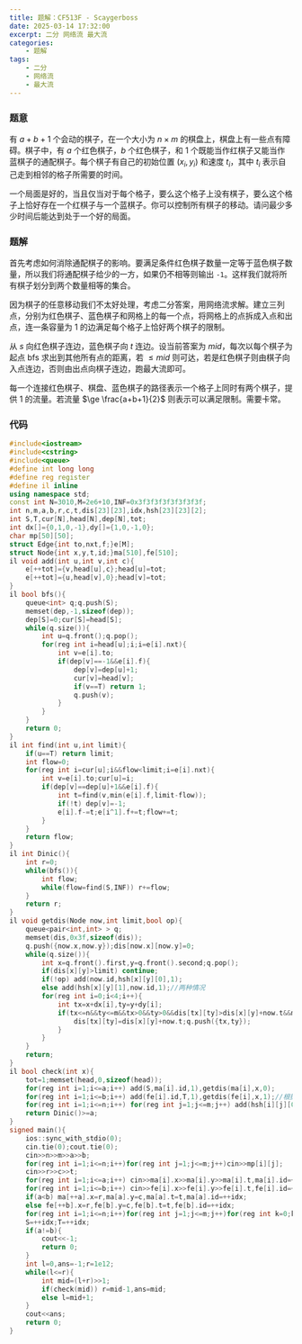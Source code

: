 ```yaml
---
title: 题解：CF513F - Scaygerboss
date: 2025-03-14 17:32:00
excerpt: 二分 网络流 最大流
categories: 
    - 题解
tags: 
    - 二分
    - 网络流
    - 最大流
---
```

### 题意
有 $a+b+1$ 个会动的棋子，在一个大小为 $n\times m$ 的棋盘上，棋盘上有一些点有障碍。棋子中，有 $a$ 个红色棋子，$b$ 个红色棋子，和 $1$ 个既能当作红棋子又能当作蓝棋子的通配棋子。每个棋子有自己的初始位置 $(x_i,y_i)$ 和速度 $t_i$，其中 $t_i$ 表示自己走到相邻的格子所需要的时间。

一个局面是好的，当且仅当对于每个格子，要么这个格子上没有棋子，要么这个格子上恰好存在一个红棋子与一个蓝棋子。你可以控制所有棋子的移动。请问最少多少时间后能达到处于一个好的局面。

### 题解
首先考虑如何消除通配棋子的影响。要满足条件红色棋子数量一定等于蓝色棋子数量，所以我们将通配棋子给少的一方，如果仍不相等则输出 `-1`。这样我们就将所有棋子划分到两个数量相等的集合。

因为棋子的任意移动我们不太好处理，考虑二分答案，用网络流求解。建立三列点，分别为红色棋子、蓝色棋子和网格上的每一个点，将网格上的点拆成入点和出点，连一条容量为 $1$ 的边满足每个格子上恰好两个棋子的限制。

从 $s$ 向红色棋子连边，蓝色棋子向 $t$ 连边。设当前答案为 $mid$，每次以每个棋子为起点 bfs 求出到其他所有点的距离，若 $\le mid$ 则可达，若是红色棋子则由棋子向入点连边，否则由出点向棋子连边，跑最大流即可。

每一个连接红色棋子、棋盘、蓝色棋子的路径表示一个格子上同时有两个棋子，提供 $1$ 的流量。若流量 $\ge \frac{a+b+1}{2}$ 则表示可以满足限制。需要卡常。

### 代码
```cpp
#include<iostream>
#include<cstring>
#include<queue>
#define int long long
#define reg register
#define il inline
using namespace std;
const int N=3010,M=2e6+10,INF=0x3f3f3f3f3f3f3f3f;
int n,m,a,b,r,c,t,dis[23][23],idx,hsh[23][23][2];
int S,T,cur[N],head[N],dep[N],tot;
int dx[]={0,1,0,-1},dy[]={1,0,-1,0};
char mp[50][50];
struct Edge{int to,nxt,f;}e[M];
struct Node{int x,y,t,id;}ma[510],fe[510];
il void add(int u,int v,int c){
    e[++tot]={v,head[u],c};head[u]=tot;
    e[++tot]={u,head[v],0};head[v]=tot;
}
il bool bfs(){
    queue<int> q;q.push(S);
    memset(dep,-1,sizeof(dep));
    dep[S]=0;cur[S]=head[S];
    while(q.size()){
        int u=q.front();q.pop();
        for(reg int i=head[u];i;i=e[i].nxt){
            int v=e[i].to;
            if(dep[v]==-1&&e[i].f){
                dep[v]=dep[u]+1;
                cur[v]=head[v];
                if(v==T) return 1;
                q.push(v);
            }
        }
    }
    return 0;
}
il int find(int u,int limit){
    if(u==T) return limit;
    int flow=0;
    for(reg int i=cur[u];i&&flow<limit;i=e[i].nxt){
        int v=e[i].to;cur[u]=i;
        if(dep[v]==dep[u]+1&&e[i].f){
            int t=find(v,min(e[i].f,limit-flow));
            if(!t) dep[v]=-1;
            e[i].f-=t;e[i^1].f+=t;flow+=t;
        }
    }
    return flow;
}
il int Dinic(){
    int r=0;
    while(bfs()){
        int flow;
        while(flow=find(S,INF)) r+=flow;
    }
    return r;
}
il void getdis(Node now,int limit,bool op){
    queue<pair<int,int> > q;
    memset(dis,0x3f,sizeof(dis));
    q.push({now.x,now.y});dis[now.x][now.y]=0;
    while(q.size()){
        int x=q.front().first,y=q.front().second;q.pop();
        if(dis[x][y]>limit) continue;
        if(!op) add(now.id,hsh[x][y][0],1);
        else add(hsh[x][y][1],now.id,1);//两种情况
        for(reg int i=0;i<4;i++){
            int tx=x+dx[i],ty=y+dy[i];
            if(tx<=n&&ty<=m&&tx>0&&ty>0&&dis[tx][ty]>dis[x][y]+now.t&&mp[tx][ty]!='#'){
                dis[tx][ty]=dis[x][y]+now.t;q.push({tx,ty});
            }
        }
    }
    return;
}
il bool check(int x){
    tot=1;memset(head,0,sizeof(head));
    for(reg int i=1;i<=a;i++) add(S,ma[i].id,1),getdis(ma[i],x,0);
    for(reg int i=1;i<=b;i++) add(fe[i].id,T,1),getdis(fe[i],x,1);//根据距离连边
    for(reg int i=1;i<=n;i++) for(reg int j=1;j<=m;j++) add(hsh[i][j][0],hsh[i][j][1],1);//入点和出点连边
    return Dinic()>=a;
}
signed main(){
    ios::sync_with_stdio(0);
    cin.tie(0);cout.tie(0);
    cin>>n>>m>>a>>b;
    for(reg int i=1;i<=n;i++)for(reg int j=1;j<=m;j++)cin>>mp[i][j];
    cin>>r>>c>>t;
    for(reg int i=1;i<=a;i++) cin>>ma[i].x>>ma[i].y>>ma[i].t,ma[i].id=++idx;
    for(reg int i=1;i<=b;i++) cin>>fe[i].x>>fe[i].y>>fe[i].t,fe[i].id=++idx;
    if(a<b) ma[++a].x=r,ma[a].y=c,ma[a].t=t,ma[a].id=++idx;
    else fe[++b].x=r,fe[b].y=c,fe[b].t=t,fe[b].id=++idx;
    for(reg int i=1;i<=n;i++)for(reg int j=1;j<=m;j++)for(reg int k=0;k<=1;k++) hsh[i][j][k]=++idx;
    S=++idx;T=++idx;
    if(a!=b){
        cout<<-1;
        return 0;
    }
    int l=0,ans=-1;r=1e12;
    while(l<=r){
        int mid=(l+r)>>1;
        if(check(mid)) r=mid-1,ans=mid;
        else l=mid+1;
    }
    cout<<ans;
    return 0;
}
```
